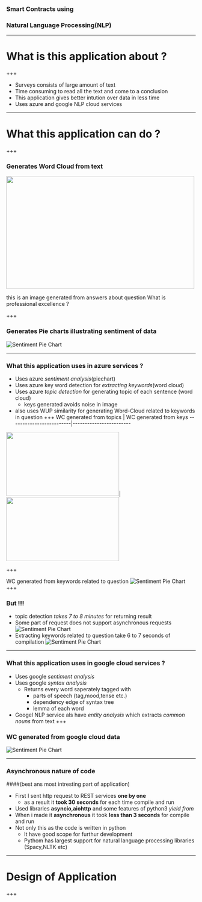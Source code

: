 
### Smart Contracts using
### Natural Language Processing(NLP)

---
# What is this application about ?
+++
* Surveys consists of large amount of text
* Time consuming to read all the text and come to a conclusion
* This application gives better intution over data in less time
* Uses azure and google NLP cloud services
---
# What this application can do ?
+++
### Generates Word Cloud from text

<img src="images/wordcloud.png" width="500" height = "300" float = 'right'>

this is an image generated from answers about question
What is professional excellence ?


+++
### Generates Pie charts illustrating sentiment of data
![Sentiment Pie Chart](/images/piechart.png)

---
### What this application uses in azure services ?
* Uses azure *sentiment analysis*(piechart)
* Uses azure key word detection for *extracting keywords*(word cloud)
* Uses azure *topic detection* for generating topic of each sentence (word cloud)
  * keys generated avoids noise in image
* also uses WUP similarity for generating Word-Cloud related to keywords in question​
+++
WC generated from topics | WC generated from keys
-------------------------|------------------------


<img src="images/topicwise.png" width="300" height = "170" float = 'right'>|<img src="/images/keywordwise1.png" width="300" height = "170" float = 'right'>

+++

WC generated from keywords related to question
![Sentiment Pie Chart](/images/wordcloud.png)
+++
### But !!!
* topic detection *takes 7 to 8 minutes* for returning result
* Some part of request does not support asynchronous requests
![Sentiment Pie Chart](/images/topicwise.png)
* Extracting keywords related to question take 6 to 7 seconds of compilation
![Sentiment Pie Chart](/images/wordcloud.png)

---
### What this application uses in google cloud services ?
* Uses google *sentiment analysis*
* Uses google *syntax analysis*
  * Returns every word saperately tagged with
    * parts of speech (tag,mood,tense etc.)
    * dependency edge of syntax tree
    * lemma of each word
* Googel NLP service als have *entity analysis* which extracts *common nouns* from text
+++

### WC generated from google cloud data

![Sentiment Pie Chart](/images/googlewordcloud.png)

---
### Asynchronous nature of code
####(best ans most intresting part of application)
* First I sent http request to REST services **one by one**
  * as a result it **took 30 seconds** for each time compile and run
* Used libraries **asyncio,aiohttp** and some features of python3 *yield from*
* When i made it **asynchronous** it took **less than 3 seconds** for compile and run
* Not only this as the code is written in python
  * It have good scope for furthur development
  * Pythom has largest support for natural language processing libraries (Spacy,NLTK etc)

---
# Design of Application
+++

